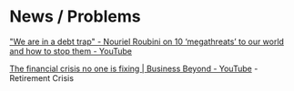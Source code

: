 # News / Problems

["We are in a debt trap" - Nouriel Roubini on 10 ‘megathreats’ to our world and how to stop them - YouTube](https://www.youtube.com/watch?v=ADh6QTp8798)

[The financial crisis no one is fixing | Business Beyond - YouTube](https://www.youtube.com/watch?v=JGfdo-mlU7k&ab_channel=DWNews) - Retirement Crisis
